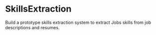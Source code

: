 # SkillsExtraction
Build a prototype skills extraction system to extract Jobs skills from job descriptions and resumes.
